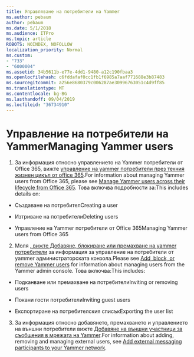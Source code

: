 ```yaml
---
title: Управляване на потребители на Yammer
ms.author: pebaum
author: pebaum
ms.date: 5/1/2018
ms.audience: ITPro
ms.topic: article
ROBOTS: NOINDEX, NOFOLLOW
localization_priority: Normal
ms.custom:
- "733"
- "6000004"
ms.assetid: 34b5611b-e77e-4dd1-9480-a12c190fbaa3
ms.openlocfilehash: c6fddafaf0cc1fb1f6985a7aaf771688e3b87483
ms.sourcegitcommit: a256e8680379c006287ae30996763051c4d9ff85
ms.translationtype: MT
ms.contentlocale: bg-BG
ms.lasthandoff: 09/04/2019
ms.locfileid: "36734910"
---
```

# <a name="managing-yammer-users"></a><span data-ttu-id="d197d-102">Управление на потребители на Yammer</span><span class="sxs-lookup"><span data-stu-id="d197d-102">Managing Yammer users</span></span>

1. <span data-ttu-id="d197d-103">За информация относно управлението на Yammer потребители от Office 365, вижте [управление на yammer потребители през техния жизнен цикъл от office 365](https://docs.microsoft.com/yammer/manage-yammer-users/manage-users-across-their-lifecycle).</span><span class="sxs-lookup"><span data-stu-id="d197d-103">For information about managing Yammer users from Office 365, please see [Manage Yammer users across their lifecycle from Office 365](https://docs.microsoft.com/yammer/manage-yammer-users/manage-users-across-their-lifecycle).</span></span> <span data-ttu-id="d197d-104">Това включва подробности за:</span><span class="sxs-lookup"><span data-stu-id="d197d-104">This includes details on:</span></span>

  - <span data-ttu-id="d197d-105">Създаване на потребител</span><span class="sxs-lookup"><span data-stu-id="d197d-105">Creating a user</span></span>

  - <span data-ttu-id="d197d-106">Изтриване на потребители</span><span class="sxs-lookup"><span data-stu-id="d197d-106">Deleting users</span></span>

  - <span data-ttu-id="d197d-107">Управление на Yammer потребители от Office 365</span><span class="sxs-lookup"><span data-stu-id="d197d-107">Managing Yammer users from Office 365</span></span>

2. <span data-ttu-id="d197d-108">Моля [, вижте Добавяне, блокиране или премахване на yammer потребители](http://alchemyportal.azurewebsites.net/Rule/ManageYammer%20users%20across%20their%20lifecycle%20from%20Office%20365) за информация за управление на потребители от yammer администраторската конзола.</span><span class="sxs-lookup"><span data-stu-id="d197d-108">Please see [Add, block, or remove Yammer users](http://alchemyportal.azurewebsites.net/Rule/ManageYammer%20users%20across%20their%20lifecycle%20from%20Office%20365) for information about managing users from the Yammer admin console.</span></span> <span data-ttu-id="d197d-109">Това включва:</span><span class="sxs-lookup"><span data-stu-id="d197d-109">This includes:</span></span>

  - <span data-ttu-id="d197d-110">Подканване или премахване на потребители</span><span class="sxs-lookup"><span data-stu-id="d197d-110">Inviting or removing users</span></span>

  - <span data-ttu-id="d197d-111">Покани гости потребители</span><span class="sxs-lookup"><span data-stu-id="d197d-111">Inviting guest users</span></span>

  - <span data-ttu-id="d197d-112">Експортиране на потребителския списък</span><span class="sxs-lookup"><span data-stu-id="d197d-112">Exporting the user list</span></span>

3. <span data-ttu-id="d197d-113">За информация относно добавянето, премахването и управлението на външни потребители вижте [Добавяне на външни участници за съобщения в мрежата на Yammer](https://docs.microsoft.com/yammer/work-with-external-users/add-external-participants).</span><span class="sxs-lookup"><span data-stu-id="d197d-113">For information about adding, removing and managing external users, see [Add external messaging participants to your Yammer network](https://docs.microsoft.com/yammer/work-with-external-users/add-external-participants).</span></span>
